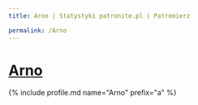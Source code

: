 ```yaml
---
title: Arno | Statystyki patronite.pl | Patromierz

permalink: /Arno
---
```


# [Arno](https://patronite.pl/Arno)

{% include profile.md name="Arno" prefix="a" %}
